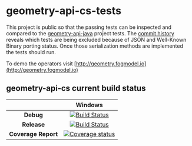 # geometry-api-cs-tests
This project is public so that the passing tests can be inspected and compared to the [geometry-api-java](https://github.com/esri/geometry-api-java) project tests. The [commit history](https://github.com/davidraleigh/geometry-api-cs-tests/commit/1ed0be54c2bb617dc3b113284fa7e6a70a90d48d) reveals which tests are being excluded because of JSON and Well-Known Binary porting status. Once those serialization methods are implemented the tests should run.

To demo the operators visit [http://geometry.fogmodel.io](http://geometry.fogmodel.io)

## geometry-api-cs current build status
|   |Windows|
|:-:|:-:|
|**Debug**|[![Build Status](http://geometry-build.cloudapp.net/app/rest/builds/buildType:id:GEOMETRY_API_CS_BUILD/statusIcon)](http://geometry-build.cloudapp.net/project.html?projectId=GeometryApiCs&guest=1)|
|**Release**|[![Build Status](http://geometry-build.cloudapp.net/app/rest/builds/buildType:id:GEOMETRY_API_CS_BUILD/statusIcon)](http://geometry-build.cloudapp.net/project.html?projectId=GeometryApiCs&guest=1)
|**Coverage Report**|[![Coverage status](https://img.shields.io/badge/coverage-report-blue.svg)](http://geometry-build.cloudapp.net/project.html?projectId=GeometryApiCs&guest=1)|


